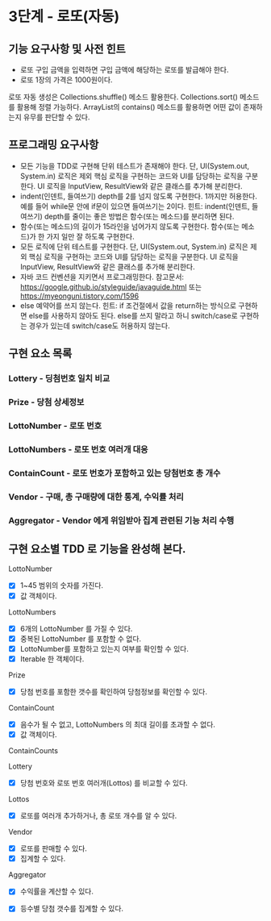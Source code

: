 # 3단계 - 로또(자동)

## 기능 요구사항 및 사전 힌트

- 로또 구입 금액을 입력하면 구입 금액에 해당하는 로또를 발급해야 한다.
- 로또 1장의 가격은 1000원이다.

로또 자동 생성은 Collections.shuffle() 메소드 활용한다.
Collections.sort() 메소드를 활용해 정렬 가능하다.
ArrayList의 contains() 메소드를 활용하면 어떤 값이 존재하는지 유무를 판단할 수 있다.

## 프로그래밍 요구사항

- 모든 기능을 TDD로 구현해 단위 테스트가 존재해야 한다. 단, UI(System.out, System.in) 로직은 제외
 핵심 로직을 구현하는 코드와 UI를 담당하는 로직을 구분한다.
 UI 로직을 InputView, ResultView와 같은 클래스를 추가해 분리한다.
- indent(인덴트, 들여쓰기) depth를 2를 넘지 않도록 구현한다. 1까지만 허용한다.
 예를 들어 while문 안에 if문이 있으면 들여쓰기는 2이다.
 힌트: indent(인덴트, 들여쓰기) depth를 줄이는 좋은 방법은 함수(또는 메소드)를 분리하면 된다.
- 함수(또는 메소드)의 길이가 15라인을 넘어가지 않도록 구현한다.
 함수(또는 메소드)가 한 가지 일만 잘 하도록 구현한다.
- 모든 로직에 단위 테스트를 구현한다. 단, UI(System.out, System.in) 로직은 제외
 핵심 로직을 구현하는 코드와 UI를 담당하는 로직을 구분한다.
 UI 로직을 InputView, ResultView와 같은 클래스를 추가해 분리한다.
- 자바 코드 컨벤션을 지키면서 프로그래밍한다.
 참고문서: https://google.github.io/styleguide/javaguide.html 또는 https://myeonguni.tistory.com/1596
- else 예약어를 쓰지 않는다.
 힌트: if 조건절에서 값을 return하는 방식으로 구현하면 else를 사용하지 않아도 된다.
 else를 쓰지 말라고 하니 switch/case로 구현하는 경우가 있는데 switch/case도 허용하지 않는다.

## 구현 요소 목록
### Lottery - 딩첨번호 일치 비교
### Prize - 당첨 상세정보
### LottoNumber - 로또 번호
### LottoNumbers - 로또 번호 여러개 대응
### ContainCount - 로또 번호가 포함하고 있는 당첨번호 총 개수 
### Vendor - 구매, 총 구매량에 대한 통계, 수익률 처리
### Aggregator - Vendor 에게 위임받아 집계 관련된 기능 처리 수행  


## 구현 요소별 TDD 로 기능을 완성해 본다. 

LottoNumber
- [X] 1~45 범위의 숫자를 가진다.
- [X] 값 객체이다.

LottoNumbers
- [X] 6개의 LottoNumber 를 가질 수 있다.
- [X] 중복된 LottoNumber 를 포함할 수 없다.
- [X] LottoNumber를 포함하고 있는지 여부를 확인할 수 있다.
- [X] Iterable 한 객체이다.

Prize
- [X] 당첨 번호를 포함한 갯수를 확인하여 당첨정보를 확인할 수 있다.

ContainCount
- [X] 음수가 될 수 없고, LottoNumbers 의 최대 길이를 초과할 수 없다.
- [X] 값 객체이다.

ContainCounts

Lottery
- [X] 당첨 번호와 로또 번호 여러개(Lottos) 를 비교할 수 있다.

Lottos
- [X] 로또를 여러개 추가하거나, 총 로또 개수를 알 수 있다.

Vendor
- [X] 로또를 판매할 수 있다.
- [X] 집계할 수 있다.

Aggregator 
- [X] 수익률을 계산할 수 있다.
- [X] 등수별 당첨 갯수를 집계할 수 있다.



